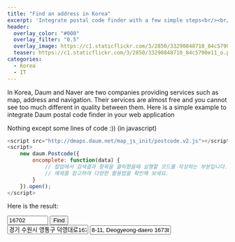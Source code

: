 ```yaml
---
title: "Find an address in Korea"
excerpt: 'Integrate postal code finder with a few simple steps<br/><br/><br/>'
header:
  overlay_color: "#000"
  overlay_filter: "0.5"
  overlay_image: https://c1.staticflickr.com/3/2850/33290848710_84c5790e11_o.png
  teaser: https://c1.staticflickr.com/3/2850/33290848710_84c5790e11_o.png
categories:
  - Korea
  - IT
---
```


In Korea, Daum and Naver are two companies providing services such as map, address and navigation. Their services are almost free and you cannot see too much different in quality between them. Here is a simple example to integrate Daum postal code finder in your web application

Nothing except some lines of code :)) (in javascript)

```javascript
<script src="http://dmaps.daum.net/map_js_init/postcode.v2.js"></script>
<script>
    new daum.Postcode({
        oncomplete: function(data) {
            // 팝업에서 검색결과 항목을 클릭했을때 실행할 코드를 작성하는 부분입니다.
            // 예제를 참고하여 다양한 활용법을 확인해 보세요.
        }
    }).open();
</script>
```

Here is the result:

<input type="text" id="postcode" placeholder="Postal Code" readonly="true" style="width: 7em" value="16702">
<input type="button" onclick="execDaumPostcode()" value="Find"><br style="display: inline-block;
    padding: .5em 1em;
    margin: .4em .15em;
    border: 1px solid #ccc;
    border-color: #dbdbdb #d2d2d2 #b2b2b2 #d2d2d3;
    cursor: pointer;
    color: #464646;
    border-radius: .2em;
    vertical-align: middle;
    font-size: 1em;
    line-height: 1.25em;
    background-image: -webkit-gradient(linear,left top,left bottom,from(#fff),to(#f2f2f2));">
<input type="text" id="address" placeholder="Address in Korean" readonly="true" value="경기 수원시 영통구 덕영대로1673번길 8-11 (영통동)">
<input type="text" id="addressEnglish" placeholder="Address in English" readonly="true" value="8-11, Deogyeong-daero 1673beon-gil, Yeongtong-gu, Suwon-si, Gyeonggi-do, Korea">
<div id="map" style="min-width:300px;width:500px;height:500px;margin-top:10px;"></div>
<div id="layer" style="display: none; position: fixed; overflow: hidden; overflow-y: auto; z-index: 10; width: 300px; height: 460px; border: 5px solid; left: 137px; top: 195.5px;">
    <img src="//t1.daumcdn.net/localimg/localimages/07/postcode/320/close.png" id="btnCloseLayer" style="cursor:pointer;position:absolute;right:-3px;top:-3px;z-index:1" onclick="closeDaumPostcode()" alt="닫기 버튼">
</div>

<script src="http://dmaps.daum.net/map_js_init/postcode.v2.js"></script>
<script type="text/javascript" src="//apis.daum.net/maps/maps3.js?apikey=cecc09dab177ecc51e0dfd90cd2e832c&libraries=services"></script>
<script>
    var mapContainer = document.getElementById('map'), // 지도를 표시할 div
        mapOption = {
            center: new daum.maps.LatLng(37.2480917899, 127.0748453175), // 지도의 중심좌표
            level: 5 // 지도의 확대 레벨
        };

    //지도를 미리 생성
    var map = new daum.maps.Map(mapContainer, mapOption);
    //주소-좌표 변환 객체를 생성
    var geocoder = new daum.maps.services.Geocoder();
    //마커를 미리 생성
    var marker = new daum.maps.Marker({
        position: new daum.maps.LatLng(37.2480917899, 127.0748453175),
        map: map
    });
    marker.setTitle('Nhà tui');

    // 우편번호 찾기 화면을 넣을 element
    var element_layer = document.getElementById('layer');

    function closeDaumPostcode() {
        // iframe을 넣은 element를 안보이게 한다.
        element_layer.style.display = 'none';
    }

    function execDaumPostcode() {
        new daum.Postcode({
            oncomplete: function(data) {
                // 검색결과 항목을 클릭했을때 실행할 코드를 작성하는 부분.

                // 각 주소의 노출 규칙에 따라 주소를 조합한다.
                        // 내려오는 변수가 값이 없는 경우엔 공백('')값을 가지므로, 이를 참고하여 분기 한다.
                var fullAddr = data.address; // 최종 주소 변수
                var extraAddr = ''; // 조합형 주소 변수

                // 기본 주소가 도로명 타입일때 조합한다.
                if(data.addressType === 'R'){
                //법정동명이 있을 경우 추가한다.
                    if(data.bname !== ''){
                        extraAddr += data.bname;
                    }
                    // 건물명이 있을 경우 추가한다.
                    if(data.buildingName !== ''){
                        extraAddr += (extraAddr !== '' ? ', ' + data.buildingName : data.buildingName);
                    }
                    // 조합형주소의 유무에 따라 양쪽에 괄호를 추가하여 최종 주소를 만든다.
                    fullAddr += (extraAddr !== '' ? ' ('+ extraAddr +')' : '');
                    }

                    // 우편번호와 주소 정보를 해당 필드에 넣는다.
                    document.getElementById('postcode').value = data.zonecode;
                    document.getElementById('address').value = fullAddr;
                    document.getElementById('addressEnglish').value = data.addressEnglish;

                    // 주소로 좌표를 검색
                    geocoder.addr2coord(data.address, function(status, result) {
                        // 정상적으로 검색이 완료됐으면
                        if (status === daum.maps.services.Status.OK) {
                            console.log(result.addr[0].lat)
                            console.log(result.addr[0].lng)
                            // 해당 주소에 대한 좌표를 받아서
                            var coords = new daum.maps.LatLng(result.addr[0].lat, result.addr[0].lng);
                            // 지도를 보여준다.
                            mapContainer.style.display = "block";
                            map.relayout();
                            // 지도 중심을 변경한다.
                            map.setCenter(coords);
                            // 마커를 결과값으로 받은 위치로 옮긴다.
                            marker.setPosition(coords)
                            marker.setTitle('Nhà người ta');
                        }
                    });

                    // iframe을 넣은 element를 안보이게 한다.
                    // (autoClose:false 기능을 이용한다면, 아래 코드를 제거해야 화면에서 사라지지 않는다.)
                    element_layer.style.display = 'none';
                },
            width : '100%',
            height : '100%'
        }).embed(element_layer);

        // iframe을 넣은 element를 보이게 한다.
        element_layer.style.display = 'block';

        // iframe을 넣은 element의 위치를 화면의 가운데로 이동시킨다.
        initLayerPosition();
    }

    function initLayerPosition(){
        var width = 300; //우편번호서비스가 들어갈 element의 width
        var height = 460; //우편번호서비스가 들어갈 element의 height
        var borderWidth = 5; //샘플에서 사용하는 border의 두께

        // 위에서 선언한 값들을 실제 element에 넣는다.
        element_layer.style.width = width + 'px';
        element_layer.style.height = height + 'px';
        element_layer.style.border = borderWidth + 'px solid';
        // 실행되는 순간의 화면 너비와 높이 값을 가져와서 중앙에 뜰 수 있도록 위치를 계산한다.
        element_layer.style.left = (((window.innerWidth || document.documentElement.clientWidth) - width)/2 - borderWidth) + 'px';
        element_layer.style.top = (((window.innerHeight || document.documentElement.clientHeight) - height)/2 - borderWidth) + 'px';
    }
        
</script>
